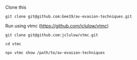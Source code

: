 Clone this

`git clone git@github.com:Gee19/av-evasion-techniques.git`

Run using vtmc (https://github.com/jclulow/vtmc)

`git clone git@github.com:jclulow/vtmc.git`

`cd vtmc`

`npx vtmc show /path/to/av-evasion-techniques`
